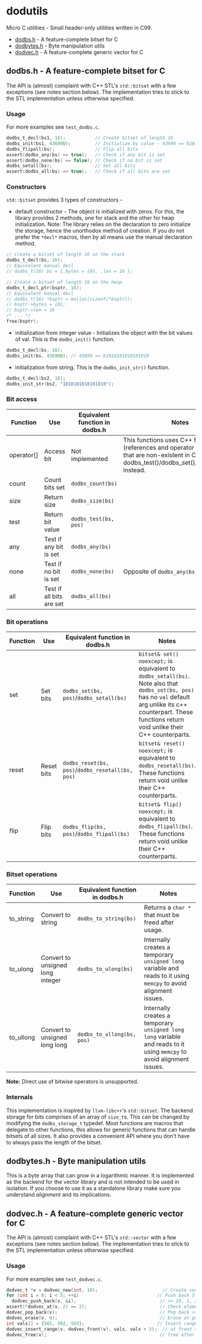 # dodutils
Micro C utilities - Small header-only utilities written in C99.

* [dodbs.h](#dodbsh---a-feature-complete-bitset-for-c) - A feature-complete bitset for C
* [dodbytes.h](#dodbytesh---byte-manipulation-utils) - Byte manipulation utils
* [dodvec.h](#dodvech---a-feature-complete-generic-vector-for-c) - A feature-complete generic vector for C

## dodbs.h - A feature-complete bitset for C
The API is (almost) complaint with C++ STL's `std::bitset` with a few exceptions (see notes section below).
The implementation tries to stick to the STL implementation unless otherwise specified.


### Usage
For more examples see `test_dodbs.c`.
```c
dodbs_t_decl(bs1, 16);           // Create bitset of length 16
dodbs_init(bs1, 43690U);         // Initialize by value - 43690 == b1010101010101010
dodbs_flipall(bs);               // Flip all bits
assert(dodbs_any(bs) == true);   // Check if any bit is set
assert(dodbs_none(bs) == false); // Check if no bit is set
dodbs_setall(bs);                // Set all bits
assert(dodbs_all(bs) == true);   // Check if all bits are set
```


### Constructors
`std::bitset` provides 3 types of constructors -
* default constructor - The object is initialized with zeros.
For this, the library provides 2 methods, one for stack and the other for heap initialization.
Note: The library relies on the declaration to zero initialize the storage, hence the unorthodox method of creation.
If you do not prefer the `*decl*` macros, then by all means use the manual declaration method.
```c
// Create a bitset of length 16 on the stack
dodbs_t_decl(bs, 16);
// Equivalent manual decl
// dodbs_t(16) bs = {.bytes = {0}, .len = 16 };

// Create a bitset of length 16 on the heap
dodbs_t_decl_ptr(bsptr, 16);
// Equivalent manual decl
// dodbs_t(16) *bsptr = malloc(sizeof(*bsptr));
// bsptr->bytes = {0};
// bsptr->len = 16
/* ... */
free(bsptr);
```

* initialization from integer value - Initializes the object with the bit values of val.
This is the `dodbs_init()` function.
```c
dodbs_t_decl(bs, 16);
dodbs_init(bs, 43690U); // 43690 == b1010101010101010
```

* initialization from string. This is the `dodbs_init_str()` function.
```c
dodbs_t_decl(bs2, 16);
dodbs_init_str(bs2, "1010101010101010");
```


### Bit access
| Function   | Use                      | Equivalent function in dodbs.h | Notes                                                                                                                                                |
|------------|--------------------------|-------------------------------|------------------------------------------------------------------------------------------------------------------------------------------------------|
| operator[] | Access bit               | Not implemented               | This functions uses C++ features (references and operator overloading) that are non-existent in C. Use dodbs_test()/dodbs_set()/dodbs_reset() instead.  |
| count      | Count bits set           | `dodbs_count(bs)`              |                                                                                                                                                      |
| size       | Return size              | `dodbs_size(bs)`               |                                                                                                                                                      |
| test       | Return bit value         | `dodbs_test(bs, pos)`          |                                                                                                                                                      |
| any        | Test if any bit is set   | `dodbs_any(bs)`                |                                                                                                                                                      |
| none       | Test if no bit is set    | `dodbs_none(bs)`               | Opposite of `dodbs_any(bs)`.                                                                                                                          |
| all        | Test if all bits are set | `dodbs_all(bs)`                |                                                                                                                                                      |


### Bit operations
| Function | Use        | Equivalent function in dodbs.h                  | Notes                                                                                                                                                                                                            |
|----------|------------|------------------------------------------------|------------------------------------------------------------------------------------------------------------------------------------------------------------------------------------------------------------------|
| set      | Set bits   | `dodbs_set(bs, pos)`/`dodbs_setall(bs)`          | `bitset& set() noexcept;` is equivalent to `dodbs_setall(bs)`. Note also that `dodbs_set(bs, pos)` has no `val` default arg unlike its c++ counterpart. These functions return void unlike their C++ counterparts. |
| reset    | Reset bits | `dodbs_reset(bs, pos)`/`dodbs_resetall(bs, pos)` | `bitset& reset() noexcept;` is equivalent to `dodbs_resetall(bs)`. These functions return void unlike their C++ counterparts.                                                                                     |
| flip     | Flip bits  | `dodbs_flip(bs, pos)`/`dodbs_flipall(bs)`        | `bitset& flip() noexcept;` is equivalent to `dodbs_flipall(bs)`. These functions return void unlike their C++ counterparts.                                                                                       |


### Bitset operations
| Function  | Use                              | Equivalent function in dodbs.h | Notes                                                                                                                  |
|-----------|----------------------------------|-------------------------------|------------------------------------------------------------------------------------------------------------------------|
| to_string | Convert to string                | `dodbs_to_string(bs)`          | Returns a `char *` that must be freed after usage.                                                                     |
| to_ulong  | Convert to unsigned long integer | `dodbs_to_ulong(bs)`           | Internally creates a temporary `unsigned long` variable and reads to it using `memcpy` to avoid alignment issues.      |
| to_ullong | Convert to unsigned long long    | `dodbs_to_ullong(bs, pos)`     | Internally creates a temporary `unsigned long long` variable and reads to it using `memcpy` to avoid alignment issues. |


**Note:** Direct use of bitwise operators is unsupported.


### Internals
This implementation is inspired by `llvm-libc++`'s `std::bitset`.
The backend storage for bits comprises of an array of `size_t`s. This can be changed by modifying the `dodbs_storage_t` typedef.
Most functions are macros that delegate to other functions, this allows for generic functions that can handle bitsets of all sizes.
It also provides a convenient API where you don't have to always pass the length of the bitset.



## dodbytes.h - Byte manipulation utils
This is a byte array that can grow in a logarithmic manner.
It is implemented as the backend for the vector library and is not intended to be used in isolation.
If you choose to use it as a standalone library make sure you understand *alignment* and its implications.



## dodvec.h - A feature-complete generic vector for C
The API is (almost) complaint with C++ STL's `std::vector` with a few exceptions (see notes section below).
The implementation tries to stick to the STL implementation unless otherwise specified.


### Usage
For more examples see `test_dodvec.c`.
```c
dodvec_t *v = dodvec_new(int, 10);                        // Create vector of ints and reserve space for 10 ints
for (int i = 0; i < 5; ++i)                             // Push back 5 ints
  dodvec_push_back(v, &i);                               // >> {0, 1, 2, 3, 4}
assert(*dodvec_at(v, 2) == 2);                           // Check element at pos 2 is 2
dodvec_pop_back(v);                                      // Pop back >> {0, 1, 2, 3}
dodvec_erase(v, 0);                                      // Erase at pos 0 >> {1, 2, 3}
int vals[] = {501, 502, 503};                           // Insert range using array
dodvec_insert_range(v, dodvec_front(v), vals, vals + 3);  // at front >> {501, 502, 503, 1, 2, 3}
dodvec_free(v);                                          // free after use
```
